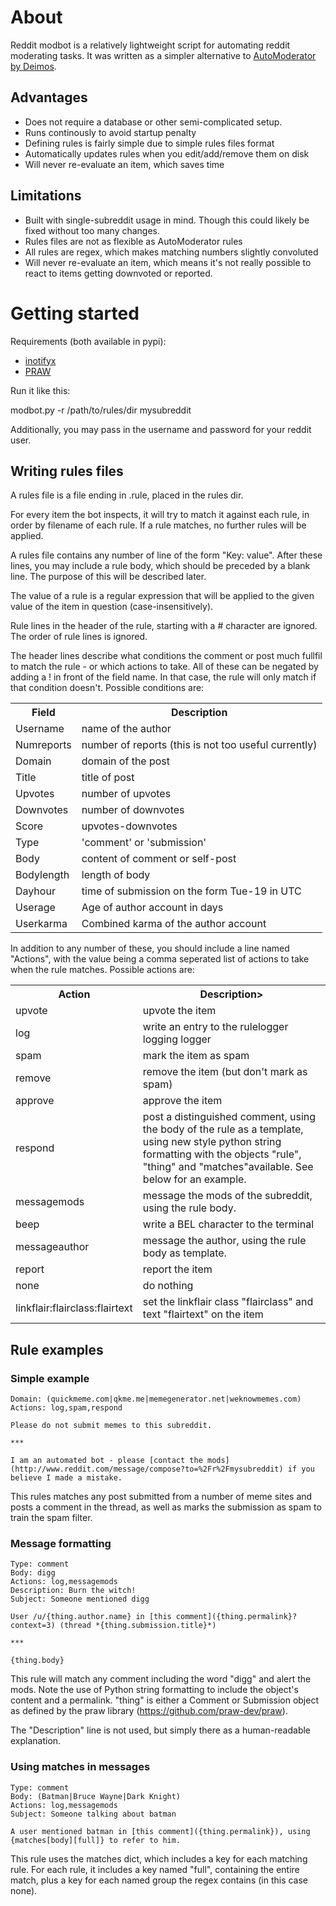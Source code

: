 # About

Reddit modbot is a relatively lightweight script for automating reddit moderating tasks. It was written as a simpler alternative to [AutoModerator by Deimos](https://github.com/Deimos/AutoModerator).

## Advantages

 * Does not require a database or other semi-complicated setup.
 * Runs continously to avoid startup penalty
 * Defining rules is fairly simple due to simple rules files format
 * Automatically updates rules when you edit/add/remove them on disk
 * Will never re-evaluate an item, which saves time

## Limitations

 * Built with single-subreddit usage in mind. Though this could likely be fixed without too many changes.
 * Rules files are not as flexible as AutoModerator rules
 * All rules are regex, which makes matching numbers slightly convoluted
 * Will never re-evaluate an item, which means it's not really possible to react to items getting downvoted or reported.

# Getting started

Requirements (both available in pypi):
 * [inotifyx](http://www.alittletooquiet.net/software/inotifyx/)
 * [PRAW](https://github.com/praw-dev/praw)

Run it like this:

modbot.py -r /path/to/rules/dir mysubreddit

Additionally, you may pass in the username and password for your reddit user.

## Writing rules files

A rules file is a file ending in .rule, placed in the rules dir.

For every item the bot inspects, it will try to match it against each rule, in order by filename of each rule. If a rule matches, no further rules will be applied.

A rules file contains any number of line of the form "Key: value". After these lines, you may include a rule body, which should be preceded by a blank line. The purpose of this will be described later.

The value of a rule is a regular expression that will be applied to the given value of the item in question (case-insensitively).

Rule lines in the header of the rule, starting with a # character are ignored. The order of rule lines is ignored.

The header lines describe what conditions the comment or post much fullfil to match the rule - or which actions to take. All of these can be negated by adding a ! in front of the field name. In that case, the rule will only match if that condition doesn't. Possible conditions are:

<table>
    <tr>
        <th>Field</th>
        <th>Description</th>
    </tr>
    <tr><td>Username</td><td>name of the author</td></tr>
    <tr><td>Numreports</td><td>number of reports (this is not too useful currently)</td></tr>
    <tr><td>Domain</td><td>domain of the post</td></tr>
    <tr><td>Title</td><td>title of post</td></tr>
    <tr><td>Upvotes</td><td>number of upvotes</td></tr>
    <tr><td>Downvotes</td><td>number of downvotes</td></tr>
    <tr><td>Score</td><td>upvotes-downvotes</td></tr>
    <tr><td>Type</td><td>'comment' or 'submission'</td></tr>
    <tr><td>Body</td><td>content of comment or self-post</td></tr>
    <tr><td>Bodylength</td><td>length of body</td></tr>
    <tr><td>Dayhour</td><td>time of submission on the form Tue-19 in UTC</td></tr>
    <tr><td>Userage</td><td>Age of author account in days</td></tr>
    <tr><td>Userkarma</td><td>Combined karma of the author account</td></tr>
</table>

In addition to any number of these, you should include a line named "Actions",
with the value being a comma seperated list of actions to take when the rule
matches. Possible actions are:

<table>
<tr>
<th>Action</th>
<th>Description>
</tr>
<tr><td>upvote</td><td>upvote the item</td></tr>
<tr><td>log</td><td>write an entry to the rulelogger logging logger</td></tr>
<tr><td>spam</td><td>mark the item as spam</td></tr>
<tr><td>remove</td><td>remove the item (but don't mark as spam)</td></tr>
<tr><td>approve</td><td>approve the item</td></tr>
<tr><td>respond</td><td>post a distinguished comment, using the body of the rule as a template, using new style python string formatting with the objects "rule", "thing" and "matches"available. See below for an example.</td></tr>
<tr><td>messagemods</td><td>message the mods of the subreddit, using the rule body.</td></tr>
<tr><td>beep</td><td>write a BEL character to the terminal</td></tr>
<tr><td>messageauthor</td><td>message the author, using the rule body as template.</td></tr>
<tr><td>report</td><td>report the item</td></tr>
<tr><td>none</td><td>do nothing</td></tr>
<tr><td>linkflair:flairclass:flairtext</td><td>set the linkflair class "flairclass" and text "flairtext" on the item</td></tr>
</table>

## Rule examples

### Simple example

```
Domain: (quickmeme.com|qkme.me|memegenerator.net|weknowmemes.com)
Actions: log,spam,respond

Please do not submit memes to this subreddit.

***

I am an automated bot - please [contact the mods](http://www.reddit.com/message/compose?to=%2Fr%2Fmysubreddit) if you believe I made a mistake.
```

This rules matches any post submitted from a number of meme sites and posts a comment in the thread, as well as marks the submission as spam to train the spam filter.

### Message formatting

```
Type: comment
Body: digg
Actions: log,messagemods
Description: Burn the witch!
Subject: Someone mentioned digg

User /u/{thing.author.name} in [this comment]({thing.permalink}?context=3) (thread *{thing.submission.title}*)

***

{thing.body}
```

This rule will match any comment including the word "digg" and alert the mods. Note the use of Python string formatting to include the object's content and a permalink. "thing" is either a Comment or Submission object as defined by the praw library (<https://github.com/praw-dev/praw>).

The "Description" line is not used, but simply there as a human-readable explanation.

### Using matches in messages

```
Type: comment
Body: (Batman|Bruce Wayne|Dark Knight)
Actions: log,messagemods
Subject: Someone talking about batman

A user mentioned batman in [this comment]({thing.permalink}), using {matches[body][full]} to refer to him.
```

This rule uses the matches dict, which includes a key for each matching rule. For each rule, it includes a key named "full", containing the entire match, plus a key for each named group the regex contains (in this case none).
